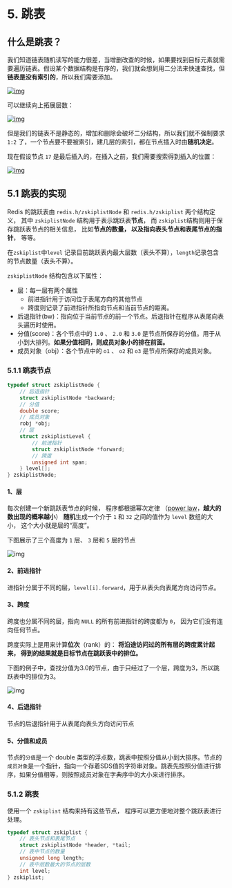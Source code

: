 # 5. 跳表

## 什么是跳表？

我们知道链表随机读写的能力很差，当增删改查的时候，如果要找到目标元素就需要遍历链表。假设某个数据结构是有序的，我们就会想到用二分法来快速查找，但**链表是没有索引的**，所以我们需要添加。

[![img](https://camo.githubusercontent.com/7274f62bba01ff55027e327ce5fd02b9687023d22921138f5368faca6bdec053/68747470733a2f2f6275636b65742d313235393535353837302e636f732e61702d6368656e6764752e6d7971636c6f75642e636f6d2f32303230303130323134323232382e706e67)](https://camo.githubusercontent.com/7274f62bba01ff55027e327ce5fd02b9687023d22921138f5368faca6bdec053/68747470733a2f2f6275636b65742d313235393535353837302e636f732e61702d6368656e6764752e6d7971636c6f75642e636f6d2f32303230303130323134323232382e706e67)

可以继续向上拓展层数：

[![img](https://camo.githubusercontent.com/5c1b7d8a66906ddad2c9e27726fa5049aac79c058ee32bc6d6136afe2dc0f77b/68747470733a2f2f6275636b65742d313235393535353837302e636f732e61702d6368656e6764752e6d7971636c6f75642e636f6d2f32303230303130323134323334382e706e67)](https://camo.githubusercontent.com/5c1b7d8a66906ddad2c9e27726fa5049aac79c058ee32bc6d6136afe2dc0f77b/68747470733a2f2f6275636b65742d313235393535353837302e636f732e61702d6368656e6764752e6d7971636c6f75642e636f6d2f32303230303130323134323334382e706e67)

但是我们的链表不是静态的，增加和删除会破坏二分结构，所以我们就不强制要求 `1:2` 了，一个节点要不要被索引，建几层的索引，都在节点插入时由**随机决定**。

现在假设节点 `17` 是最后插入的，在插入之前，我们需要搜索得到插入的位置：

[![img](https://camo.githubusercontent.com/6543563d9f502b4a9d6d0e98be408af2a3ded5a1966d7611a27a29ac21f6b560/68747470733a2f2f6275636b65742d313235393535353837302e636f732e61702d6368656e6764752e6d7971636c6f75642e636f6d2f32303230303130323134323631322e706e67)](https://camo.githubusercontent.com/6543563d9f502b4a9d6d0e98be408af2a3ded5a1966d7611a27a29ac21f6b560/68747470733a2f2f6275636b65742d313235393535353837302e636f732e61702d6368656e6764752e6d7971636c6f75642e636f6d2f32303230303130323134323631322e706e67)

## 5.1 跳表的实现

Redis 的跳跃表由 `redis.h/zskiplistNode` 和 `redis.h/zskiplist` 两个结构定义， 其中 `zskiplistNode` 结构用于表示跳跃表**节点**， 而 `zskiplist`结构则用于保存跳跃表节点的相关信息， 比如**节点的数量， 以及指向表头节点和表尾节点的指针**， 等等。

在`zskiplist`中`level` 记录目前跳跃表内最大层数（表头不算），`length`记录包含的节点数量（表头不算）。

`zskiplistNode` 结构包含以下属性：

- 层：每一层有两个属性
    - 前进指针用于访问位于表尾方向的其他节点
    - 跨度则记录了前进指针所指向节点和当前节点的距离。
- 后退指针(bw)：指向位于当前节点的前一个节点。后退指针在程序从表尾向表头遍历时使用。
- 分值(score)：各个节点中的 `1.0` 、 `2.0` 和 `3.0` 是节点所保存的分值。用于从小到大排列。**如果分值相同，则成员对象小的排在前面。**
- 成员对象（obj）：各个节点中的 `o1` 、 `o2` 和 `o3` 是节点所保存的成员对象。

### 5.1.1 跳表节点

```c
typedef struct zskiplistNode {
    // 后退指针
    struct zskiplistNode *backward;
    // 分值
    double score;
    // 成员对象
    robj *obj;
    // 层
    struct zskiplistLevel {
        // 前进指针
        struct zskiplistNode *forward;
        // 跨度
        unsigned int span;
    } level[];
} zskiplistNode;
```

#### 1、层

每次创建一个新跳跃表节点的时候， 程序都根据幂次定律 （[power law](http://en.wikipedia.org/wiki/Power_law)，**越大的数出现的概率越小**） **随机**生成一个介于 `1` 和 `32` 之间的值作为 `level` 数组的大小， 这个大小就是层的“高度”。

下图展示了三个高度为 `1` 层、 `3` 层和 `5` 层的节点

![img](https://camo.githubusercontent.com/b1eb4fc2f5a0df7063aa5f02f7412bbded840ffc987c93839aed032573c22e44/68747470733a2f2f6275636b65742d313235393535353837302e636f732e61702d6368656e6764752e6d7971636c6f75642e636f6d2f32303230303130323134333733322e706e67)

#### 2、前进指针

进指针分属于不同的层，`level[i].forward`，用于从表头向表尾方向访问节点。

#### 3、跨度

跨度也分属不同的层，指向 `NULL` 的所有前进指针的跨度都为 `0`， 因为它们没有连向任何节点。

跨度实际上是用来计算**位次**（rank）的： **将沿途访问过的所有层的跨度累计起来， 得到的结果就是目标节点在跳跃表中的排位。**

下图的例子中，查找分值为3.0的节点，由于只经过了一个层，跨度为3，所以跳跃表中的排位为3。

![img](https://camo.githubusercontent.com/06413c44ae98b1192681f0eead731d8d885dc39bbfd87c56a685c7e7ff863bbb/68747470733a2f2f6275636b65742d313235393535353837302e636f732e61702d6368656e6764752e6d7971636c6f75642e636f6d2f32303230303130323134343335322e706e67)

#### 4、后退指针

节点的后退指针用于从表尾向表头方向访问节点

#### 5、分值和成员

节点的`分值`是一个 double 类型的浮点数，跳表中按照分值从小到大排序。节点的`成员对象`是一个指针，指向一个存着SDS值的字符串对象。跳表先按照分值进行排序，如果分值相等，则按照成员对象在字典序中的大小来进行排序。

### 5.1.2 跳表

使用一个 `zskiplist` 结构来持有这些节点， 程序可以更方便地对整个跳跃表进行处理。

```c
typedef struct zskiplist {
    // 表头节点和表尾节点
    struct zskiplistNode *header, *tail;
    // 表中节点的数量
    unsigned long length;
    // 表中层数最大的节点的层数
    int level;
} zskiplist;
```





